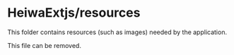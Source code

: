 # HeiwaExtjs/resources

This folder contains resources (such as images) needed by the application. 

This file can be removed.
